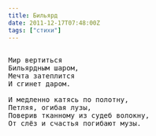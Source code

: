 ```yaml
---
title: Бильярд
date: 2011-12-17T07:48:00Z
tags: ["стихи"]
---
```


<pre>

Мир вертиться
Бильярдным шаром,
Мечта затеплится
И сгинет даром.

И медленно катясь по полотну,
Петляя, огибая лузы,
Поверив тканному из судеб волокну,
От слёз и счастья погибают музы.

</pre>